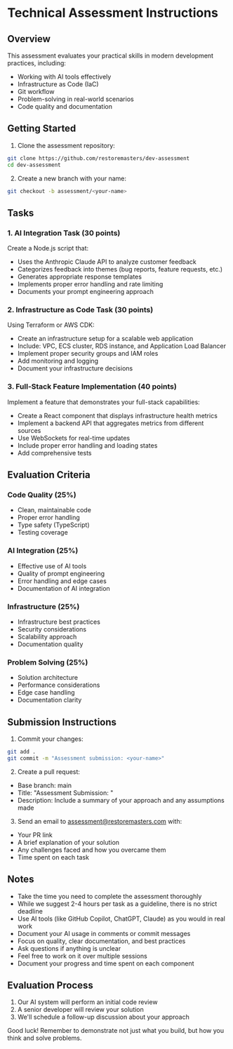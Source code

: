 # Technical Assessment Instructions

## Overview

This assessment evaluates your practical skills in modern development practices, including:

- Working with AI tools effectively
- Infrastructure as Code (IaC)
- Git workflow
- Problem-solving in real-world scenarios
- Code quality and documentation

## Getting Started

1. Clone the assessment repository:

```bash
git clone https://github.com/restoremasters/dev-assessment
cd dev-assessment
```

2. Create a new branch with your name:

```bash
git checkout -b assessment/<your-name>
```

## Tasks

### 1. AI Integration Task (30 points)

Create a Node.js script that:

- Uses the Anthropic Claude API to analyze customer feedback
- Categorizes feedback into themes (bug reports, feature requests, etc.)
- Generates appropriate response templates
- Implements proper error handling and rate limiting
- Documents your prompt engineering approach

### 2. Infrastructure as Code Task (30 points)

Using Terraform or AWS CDK:

- Create an infrastructure setup for a scalable web application
- Include: VPC, ECS cluster, RDS instance, and Application Load Balancer
- Implement proper security groups and IAM roles
- Add monitoring and logging
- Document your infrastructure decisions

### 3. Full-Stack Feature Implementation (40 points)

Implement a feature that demonstrates your full-stack capabilities:

- Create a React component that displays infrastructure health metrics
- Implement a backend API that aggregates metrics from different sources
- Use WebSockets for real-time updates
- Include proper error handling and loading states
- Add comprehensive tests

## Evaluation Criteria

### Code Quality (25%)

- Clean, maintainable code
- Proper error handling
- Type safety (TypeScript)
- Testing coverage

### AI Integration (25%)

- Effective use of AI tools
- Quality of prompt engineering
- Error handling and edge cases
- Documentation of AI integration

### Infrastructure (25%)

- Infrastructure best practices
- Security considerations
- Scalability approach
- Documentation quality

### Problem Solving (25%)

- Solution architecture
- Performance considerations
- Edge case handling
- Documentation clarity

## Submission Instructions

1. Commit your changes:

```bash
git add .
git commit -m "Assessment submission: <your-name>"
```

2. Create a pull request:

- Base branch: main
- Title: "Assessment Submission: <Your Name>"
- Description: Include a summary of your approach and any assumptions made

3. Send an email to assessment@restoremasters.com with:

- Your PR link
- A brief explanation of your solution
- Any challenges faced and how you overcame them
- Time spent on each task

## Notes

- Take the time you need to complete the assessment thoroughly
- While we suggest 2-4 hours per task as a guideline, there is no strict deadline
- Use AI tools (like GitHub Copilot, ChatGPT, Claude) as you would in real work
- Document your AI usage in comments or commit messages
- Focus on quality, clear documentation, and best practices
- Ask questions if anything is unclear
- Feel free to work on it over multiple sessions
- Document your progress and time spent on each component

## Evaluation Process

1. Our AI system will perform an initial code review
2. A senior developer will review your solution
3. We'll schedule a follow-up discussion about your approach

Good luck! Remember to demonstrate not just what you build, but how you think and solve problems.
